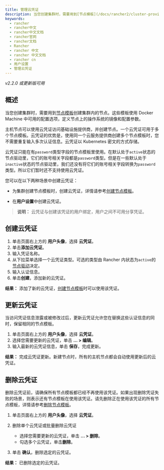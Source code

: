 ```yaml
---
title: 管理云凭证
description: 当您创建集群时，需要用到[节点模板](/docs/rancher2/cluster-provisioning/rke-clusters/node-pools/_index)创建集群内的节点。这些模板使用 Docker Machine 中可用的配置选项，定义节点上的操作系统的镜像和配置参数。主机节点可以使用云凭证访问基础设施提供商，并创建节点。一个云凭证可用于多个节点模板。云凭证的优势是，使用同一个云服务提供商创建多个节点模板时，您不需要重复输入多次认证信息。云凭证以 Kubernetes 密文的方式存储。
keywords:
  - rancher
  - rancher中文
  - rancher中文文档
  - rancher官网
  - rancher文档
  - Rancher
  - rancher 中文
  - rancher 中文文档
  - rancher cn
  - 用户设置
  - 管理云凭证
---
```


_v2.2.0 或更新版可用_

## 概述

当您创建集群时，需要用到[节点模板](/docs/rancher2/cluster-provisioning/rke-clusters/node-pools/_index)创建集群内的节点。这些模板使用 Docker Machine 中可用的配置选项，定义节点上的操作系统的镜像和配置参数。

主机节点可以使用云凭证访问基础设施提供商，并创建节点。一个云凭证可用于多个节点模板。云凭证的优势是，使用同一个云服务提供商创建多个节点模板时，您不需要重复输入多次认证信息。云凭证以 Kubernetes 密文的方式存储。

云凭证只能在有`password`类型字段的节点模板里使用。在默认处于`active`状态的节点驱动里，它们的账号相关字段都是`password`类型。但是在一些默认处于`inactive`状态的节点驱动里，我们还没有将它们的账号相关字段转换为`password`类型。所以它们暂时还不支持使用云凭证。

您可以在以下两种场景中创建云凭证：

- 为集群创建节点模板时，创建云凭证，详情请参考[创建节点模板](/docs/rancher2/cluster-provisioning/rke-clusters/node-pools/_index)。

- 在**用户设置**中创建云凭证。

> **说明：** 云凭证与创建该凭证的用户绑定，用户之间不可用分享凭证。

## 创建云凭证

1.  单击页面右上方的 **用户头像**，选择 **云凭证**。
1.  单击**添加云凭证**。
1.  输入凭证名称。
1.  从下拉菜单选择一个云凭证类型。可选的类型由 Rancher 内状态为`active`的[节点驱动](/docs/rancher2/admin-settings/drivers/node-drivers/_index)决定。
1.  输入认证信息。
1.  单击**创建**，添加新的云凭证。

**结果：** 添加了新的云凭证，[创建节点模板](/docs/rancher2/cluster-provisioning/rke-clusters/node-pools/_index)时可以使用该凭证。

## 更新云凭证

当访问凭证信息泄露或被修改过后，更新云凭证允许您在替换这些认证信息的同时，保留相同的节点模板。

1. 单击页面右上方的 **用户头像**，选择 **云凭证**。
1. 选择您需要更新的云凭证，单击 **... > 编辑**。
1. 输入最新的云凭证信息，单击 **保存**，完成更新。

**结果：** 完成云凭证更新。新建节点时，所有的主机节点都会自动使用更新后的云凭证。

## 删除云凭证

删除云凭证前，请确保所有节点模板都已经不再使用该凭证。如果出现删除凭证失败的场景，则表示还有节点模板在使用该凭证。请先删除正在使用该凭证的所有节点模板，详情请参考[删除节点模板](/docs/rancher2/user-settings/node-templates/_index)。

1. 单击页面右上方的 **用户头像**，选择 **云凭证**。

1. 删除单个云凭证或批量删除云凭证

   - 选择您需要更新的云凭证，单击 **... > 删除**。
   - 勾选多个云凭证，单击**删除**。

1. 单击 **确认**，删除选定的云凭证。

**结果：** 已删除选定的云凭证。
